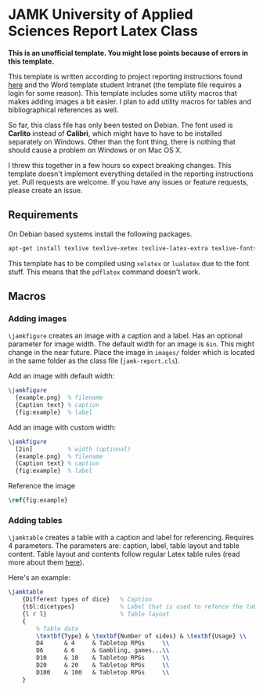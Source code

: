 # JAMK University of Applied Sciences Report Latex Class

**This is an unofficial template. You might lose points because of errors in
this template.**

This template is written according to project reporting instructions found
[here](http://oppimateriaalit.jamk.fi/projectreportinginstructions/7-appearance-of-the-thesis/)
and the Word template student Intranet (the template file requires a login for
some reason). This template includes some utility macros that makes adding
images a bit easier. I plan to add utility macros for tables and
bibliographical references as well. 

So far, this class file has only been tested on Debian. The font used is
**Carlito** instead of **Calibri**, which might have to have to be installed
separately on Windows. Other than the font thing, there is nothing that should
cause a problem on Windows or on Mac OS X.

I threw this together in a few hours so expect breaking changes.  This template
doesn't implement everything detailed in the reporting instructions yet.  Pull
requests are welcome. If you have any issues or feature requests, please create
an issue.

## Requirements

On Debian based systems install the following packages.

```bash
apt-get install texlive texlive-xetex texlive-latex-extra texlive-fonts-extra
```
This template has to be compiled using `xelatex` or `lualatex` due to the font
stuff. This means that the `pdflatex` command doesn't work.

## Macros

### Adding images

`\jamkfigure` creates an image with a caption and a label. Has an optional
parameter for image width. The default width for an image is `6in`. This might
change in the near future. Place the image in `images/` folder which is located
in the same folder as the class file (`jamk-report.cls`).

Add an image with default width:

```latex
\jamkfigure
  {example.png}  % filename
  {Caption text} % caption
  {fig:example}  % label
```

Add an image with custom width:
```latex
\jamkfigure
  [2in]          % width (optional)
  {example.png}  % filename
  {Caption text} % caption
  {fig:example}  % label
```

Reference the image
```latex
\ref{fig:example}
```

### Adding tables

`\jamktable` creates a table with a caption and label for referencing. Requires
4 parameters.  The parameters are: caption, label, table layout and table
content. Table layout and contents follow regular Latex table rules (read more
about them [here](https://en.wikibooks.org/wiki/LaTeX/Tables)).

Here's an example:

```latex
\jamktable
    {Different types of dice}   % Caption
    {tbl:dicetypes}             % Label that is used to refence the table
    {l r l}                     % Table layout
    {
        % Table data
        \textbf{Type} & \textbf{Number of sides} & \textbf{Usage} \\
        D4      & 4     & Tabletop RPGs     \\
        D6      & 6     & Gambling, games...\\
        D10     & 10    & Tabletop RPGs     \\
        D20     & 20    & Tabletop RPGs     \\
        D100    & 100   & Tabletop RPGs     \\
    }
```
